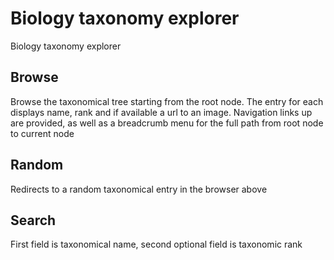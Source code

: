 # Biology taxonomy explorer
Biology taxonomy explorer


## Browse

Browse the taxonomical tree starting from the root node.
The entry for each displays name, rank and if available a url to an image. Navigation links up are provided, as well
as a breadcrumb menu for the full path from root node to current node

## Random

Redirects to a random taxonomical entry in the browser above

## Search

First field is taxonomical name, second optional field is taxonomic rank

